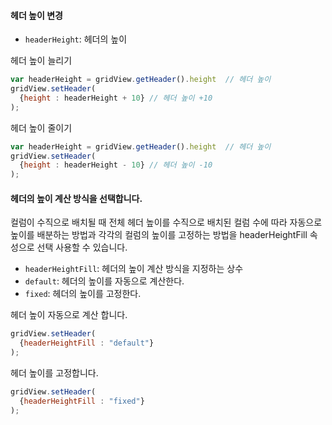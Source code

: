 #### 헤더 높이 변경   

- `headerHeight`: 헤더의 높이

<a class="btn primary small round lowercase" id="btnSetHeaderHeightUp">헤더 높이 늘리기</a>

```js
var headerHeight = gridView.getHeader().height  // 헤더 높이
gridView.setHeader(
  {height : headerHeight + 10} // 헤더 높이 +10
);

```

<a class="btn primary small round lowercase" id="btnSetHeaderHeightDown">헤더 높이 줄이기</a>

```js
var headerHeight = gridView.getHeader().height  // 헤더 높이
gridView.setHeader(
  {height : headerHeight - 10} // 헤더 높이 -10
);

```

#### 헤더의 높이 계산 방식을 선택합니다.
컬럼이 수직으로 배치될 때 전체 헤더 높이를 수직으로 배치된 컬럼 수에 따라 자동으로 높이를 배분하는 방법과 각각의 컬럼의 높이를 고정하는 방법을 headerHeightFill 속성으로 선택 사용할 수 있습니다.

- `headerHeightFill`: 헤더의 높이 계산 방식을 지정하는 상수
- `default`: 헤더의 높이를 자동으로 계산한다.
- `fixed`: 헤더의 높이를 고정한다.

<a class="btn primary small round lowercase" id="btnSetHeaderHeightFillDefault">헤더 높이 자동으로 계산 합니다.</a>

```js
gridView.setHeader(
  {headerHeightFill : "default"}
);
```

<a class="btn primary small round lowercase" id="btnSetHeaderHeightFillFixed">헤더 높이를 고정합니다.</a>

```js
gridView.setHeader(
  {headerHeightFill : "fixed"}
);
```

<script>

  $('#btnSetHeaderHeightUp').click(function() {
    var headerHeight = gridView.getHeader().height;
    gridView.setHeader(
      {height : headerHeight + 10}
    )
  });

  $('#btnSetHeaderHeightDown').click(function() {
    var headerHeight = gridView.getHeader().height;
    gridView.setHeader(
      {height : headerHeight - 10}
    );
  });

  $('#btnSetHeaderHeightFillDefault').click(function() {
    gridView.setHeader(
      {headerHeightFill : "default"}
    );
  });

  $('#btnSetHeaderHeightFillFixed').click(function() {
    gridView.setHeader(
      {headerHeightFill : "fixed"}
    );
  });

</script>
